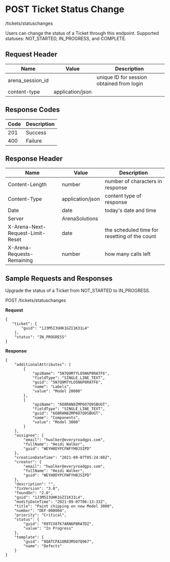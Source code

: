 # POST Ticket Status Change
/tickets/statuschanges

Users can change the status of a Ticket through this endpoint.  Supported statuses: NOT_STARTED, IN_PROGRESS, and COMPLETE.

## Request Header

| Name  | Value  | Description  |
|  --- |  --- |  --- | 
| arena_session_id  |   | unique ID for session obtained from login  |
| content-type  | application/json  |   |

## Response Codes

| Code  | Description  |
|  --- |  --- | 
| 201  | Success  |
| 400  | Failure  |

## Response Header

| Name  | Value  | Description  |
|  --- |  --- |  --- | 
| Content-Length  | number  | number of characters in response  |
| Content-Type  | application/json  | content type of response  |
| Date  | date  | today's date and time  |
| Server  | ArenaSolutions  |   |
| X-Arena-Next-Request-Limit-Reset   | date  | the scheduled time for resetting of the count  |
| X-Arena-Requests-Remaining   | number  | how many calls left  |

## Sample Requests and Responses
Upgrade the status of a Ticket from NOT_STARTED to IN_PROGRESS.

POST /tickets/statuschanges

**Request** 

```
{
   "ticket": {
       "guid": "1J3M5I3UHK1GZI1K31L4"
    },
    "status": "IN_PROGRESS"
}
```
**Response** 

```
{
    "additionalAttributes": [
        {
            "apiName": "5N7Q9M7YLO5N6P8RATF6",
            "fieldType": "SINGLE_LINE_TEXT",
            "guid": "5N7Q9M7YLO5N6P8RATF6",
            "name": "Labels",
            "value": "Model 20000"
        },
        {
            "apiName": "6O8RAN8ZMP6O7Q9SBUGT",
            "fieldType": "SINGLE_LINE_TEXT",
            "guid": "6O8RAN8ZMP6O7Q9SBUGT",
            "name": "Components",
            "value": "Model 3000"
        }
    ],
    "assignee": {
        "email": "hwalker@everyroadgps.com",
        "fullName": "Heidi Walker",
        "guid": "WEYH0DYPCFWFYH0JSIPD"
    },
    "creationDateTime": "2021-09-07T05:24:08Z",
    "creator": {
        "email": "hwalker@everyroadgps.com",
        "fullName": "Heidi Walker",
        "guid": "WEYH0DYPCFWFYH0JSIPD"
    },
    "description": "",
    "fixVersion": "3.0",
    "foundOn": "2.0",
    "guid": "1J3M5I3UHK1GZI1K31L4",
    "modifyDateTime": "2021-09-07T06:13:33Z",
    "title": "Paint chipping on new Model 3000",
    "number": "DEF-000004",
    "priority": "Critical",
    "status": {
        "guid": "R9TCV8TK7ARN6P8RATDZ",
        "value": "In Progress"
    },
    "template": {
        "guid": "8QATCPA1OR83M5O7Q967",
        "name": "Defects"
    }
}
```
